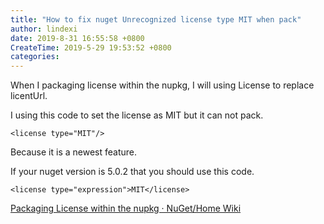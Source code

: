 ```yaml
---
title: "How to fix nuget Unrecognized license type MIT when pack"
author: lindexi
date: 2019-8-31 16:55:58 +0800
CreateTime: 2019-5-29 19:53:52 +0800
categories: 
---
```


When I packaging license within the nupkg, I will using License to replace licentUrl.

<!--more-->



I using this code to set the license as MIT but it can not pack.

```
<license type="MIT"/>
```

Because it is a newest feature.

If your nuget version is 5.0.2 that you should use this code.

```
<license type="expression">MIT</license>
```

[Packaging License within the nupkg · NuGet/Home Wiki](https://github.com/NuGet/Home/wiki/Packaging-License-within-the-nupkg )
